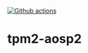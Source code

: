 [![Github actions](https://github.com/wxleong/tpm2-aosp2/actions/workflows/main.yml/badge.svg)](https://github.com/wxleong/tpm2-aosp2/actions)

# tpm2-aosp2
